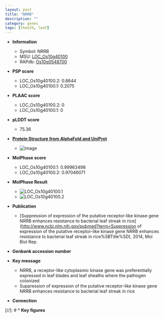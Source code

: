 ```yaml
---
layout: post
title: "NRRB"
description: ""
category: genes
tags: [sheath, leaf]
---
```


* **Information**  
    + Symbol: NRRB  
    + MSU: [LOC_Os10g40100](http://rice.plantbiology.msu.edu/cgi-bin/ORF_infopage.cgi?orf=LOC_Os10g40100)  
    + RAPdb: [Os10g0548700](http://rapdb.dna.affrc.go.jp/viewer/gbrowse_details/irgsp1?name=Os10g0548700)  

* **PSP score**  
    + LOC_Os10g40100.2: 0.8644 
    + LOC_Os10g40100.1: 0.2075 

* **PLAAC score**  
    + LOC_Os10g40100.2: 0 
    + LOC_Os10g40100.1: 0 

* **pLDDT score**
    + 75.36

* **[Protein Structure from AlphaFold and UniProt](https://www.uniprot.org/uniprotkb/Q336U5/entry#structure)**
    + ![image](https://ricepsp.github.io/images/Q3/AF-Q336U5-F1.png)

* **MolPhase score**
    + LOC_Os10g40100.1: 0.99963498
    + LOC_Os10g40100.2: 0.97046071

* **MolPhase Result**
    + ![LOC_Os10g40100.1](https://304243504.github.io/Pictures/LOC_Os10g/LOC_Os10g40100.1.png)
    + ![LOC_Os10g40100.2](https://304243504.github.io/Pictures/LOC_Os10g/LOC_Os10g40100.2.png)

* **Publication**  
    + [Suppression of expression of the putative receptor-like kinase gene NRRB enhances resistance to bacterial leaf streak in rice](http://www.ncbi.nlm.nih.gov/pubmed?term=Suppression of expression of the putative receptor-like kinase gene NRRB enhances resistance to bacterial leaf streak in rice%5BTitle%5D), 2014, Mol Biol Rep.

* **Genbank accession number**  

* **Key message**  
    + NRRB, a receptor-like cytoplasmic kinase gene was preferentially expressed in leaf blades and leaf sheaths where the pathogen colonized
    + Suppression of expression of the putative receptor-like kinase gene NRRB enhances resistance to bacterial leaf streak in rice

* **Connection**  

[//]: # * **Key figures**  


